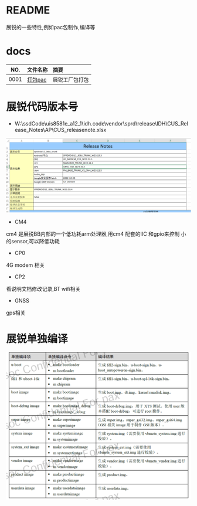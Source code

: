 # README

展锐的一些特性,例如pac包制作,编译等

# docs

NO.|文件名称|摘要
:--:|:--|:--
0001| [打包pac](unisoc/0001_pac.md) | 展锐工厂包打包

# 展锐代码版本号

* W:\ssdCode\uis8581e_a12_1\idh.code\vendor\sprd\release\IDH\CUS_Release_Notes\AP\CUS_releasenote.xlsx

![0001_0001](unisoc/images/0001_0001.png)

* CM4

cm4 是展锐BB内部的一个低功耗arm处理器,用cm4 配套的IIC 和gpio来控制 小的sensor,可以降低功耗

* CP0

4G  modem 相关

* CP2

看说明文档修改记录,BT wifi相关

* GNSS

gps相关

# 展锐单独编译

![0001_0002](unisoc/images/0001_0002.png)